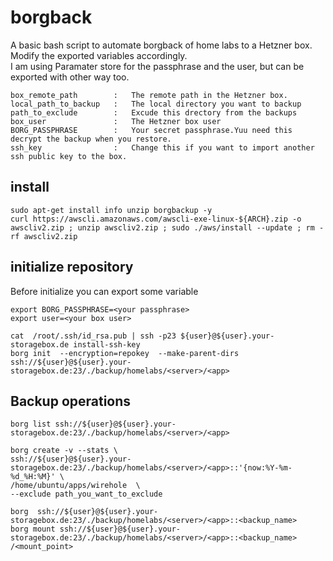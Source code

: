 # borgback
A basic bash script to automate borgback of home labs to a Hetzner box.  
Modify the exported variables accordingly.  
I am using Paramater store for the passphrase and the user, but can be exported with other way too.

```
box_remote_path        :   The remote path in the Hetzner box. 
local_path_to_backup   :   The local directory you want to backup
path_to_exclude        :   Excude this drectory from the backups
box_user               :   The Hetzner box user
BORG_PASSPHRASE        :   Your secret passphrase.Yuu need this decrypt the backup when you restore.
ssh_key                :   Change this if you want to import another ssh public key to the box.
```

## install

```
sudo apt-get install info unzip borgbackup -y
curl https://awscli.amazonaws.com/awscli-exe-linux-${ARCH}.zip -o awscliv2.zip ; unzip awscliv2.zip ; sudo ./aws/install --update ; rm -rf awscliv2.zip
```

## initialize repository
Before initialize you can export some variable

```
export BORG_PASSPHRASE=<your passphrase>
export user=<your box user>
```

```
cat  /root/.ssh/id_rsa.pub | ssh -p23 ${user}@${user}.your-storagebox.de install-ssh-key
borg init  --encryption=repokey  --make-parent-dirs ssh://${user}@${user}.your-storagebox.de:23/./backup/homelabs/<server>/<app>
```

## Backup operations
```
borg list ssh://${user}@${user}.your-storagebox.de:23/./backup/homelabs/<server>/<app>

borg create -v --stats \
ssh://${user}@${user}.your-storagebox.de:23/./backup/homelabs/<server>/<app>::'{now:%Y-%m-%d_%H:%M}' \
/home/ubuntu/apps/wirehole  \
--exclude path_you_want_to_exclude

borg  ssh://${user}@${user}.your-storagebox.de:23/./backup/homelabs/<server>/<app>::<backup_name> 
borg mount ssh://${user}@${user}.your-storagebox.de:23/./backup/homelabs/<server>/<app>::<backup_name>  /<mount_point>
```
